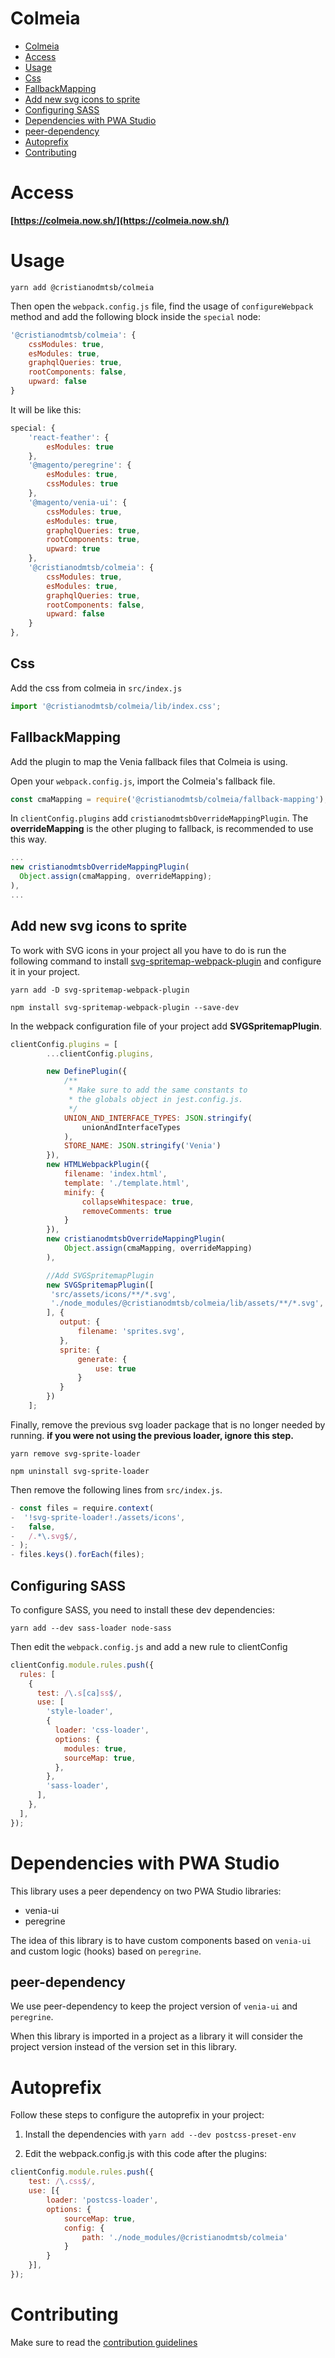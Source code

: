 # Colmeia

- [Colmeia](#Colmeia)
- [Access](#Access)
- [Usage](#Usage)
- [Css](#Css)
- [FallbackMapping](#FallbackMapping)
- [Add new svg icons to sprite](#add-new-svg-icons-to-sprite)
- [Configuring SASS](#configuring-sass)
- [Dependencies with PWA Studio](#dependencies-with-pwa-studio)
- [peer-dependency](#peer-dependency)
- [Autoprefix](#autoprefix)
- [Contributing](#contributing)

# Access

**[https://colmeia.now.sh/](https://colmeia.now.sh/)**

# Usage

```shell
yarn add @cristianodmtsb/colmeia
```

Then open the `webpack.config.js` file, find the usage of `configureWebpack` method and add the following block inside the `special` node:

```javascript
'@cristianodmtsb/colmeia': {
    cssModules: true,
    esModules: true,
    graphqlQueries: true,
    rootComponents: false,
    upward: false
}
```

It will be like this:

```javascript
special: {
    'react-feather': {
        esModules: true
    },
    '@magento/peregrine': {
        esModules: true,
        cssModules: true
    },
    '@magento/venia-ui': {
        cssModules: true,
        esModules: true,
        graphqlQueries: true,
        rootComponents: true,
        upward: true
    },
    '@cristianodmtsb/colmeia': {
        cssModules: true,
        esModules: true,
        graphqlQueries: true,
        rootComponents: false,
        upward: false
    }
},
```


## Css 

Add the css from colmeia in `src/index.js`

```javascript
import '@cristianodmtsb/colmeia/lib/index.css';
```

## FallbackMapping

Add the plugin to map the Venia fallback files that Colmeia is using.

Open your `webpack.config.js`, import the Colmeia's fallback file.

```javascript
const cmaMapping = require('@cristianodmtsb/colmeia/fallback-mapping');
```

In `clientConfig.plugins` add `cristianodmtsbOverrideMappingPlugin`. The **overrideMapping** is the other pluging to fallback, is 
recommended to use this way. 

```javascript
...
new cristianodmtsbOverrideMappingPlugin(
  Object.assign(cmaMapping, overrideMapping);
),
...
```

## Add new svg icons to sprite

To work with SVG icons in your project all you have to do is run the following command to install [svg-spritemap-webpack-plugin](https://github.com/cascornelissen/svg-spritemap-webpack-plugin) and configure it in your project.

```shell
yarn add -D svg-spritemap-webpack-plugin

npm install svg-spritemap-webpack-plugin --save-dev
```

In the webpack configuration file of your project add **SVGSpritemapPlugin**.

```javascript
clientConfig.plugins = [
        ...clientConfig.plugins,

        new DefinePlugin({
            /**
             * Make sure to add the same constants to
             * the globals object in jest.config.js.
             */
            UNION_AND_INTERFACE_TYPES: JSON.stringify(
                unionAndInterfaceTypes
            ),
            STORE_NAME: JSON.stringify('Venia')
        }),
        new HTMLWebpackPlugin({
            filename: 'index.html',
            template: './template.html',
            minify: {
                collapseWhitespace: true,
                removeComments: true
            }
        }),
        new cristianodmtsbOverrideMappingPlugin(
            Object.assign(cmaMapping, overrideMapping)
        ),

        //Add SVGSpritemapPlugin   
        new SVGSpritemapPlugin([
         'src/assets/icons/**/*.svg',
         './node_modules/@cristianodmtsb/colmeia/lib/assets/**/*.svg',
        ], {
           output: {
               filename: 'sprites.svg',
           },
           sprite: {
               generate: {
                   use: true
               }
           }
        })
    ];
```

Finally, remove the previous svg loader package that is no longer needed by running. 
**if you were not using the previous loader, ignore this step.**

```shell
yarn remove svg-sprite-loader

npm uninstall svg-sprite-loader
```

Then remove the following lines from `src/index.js`.

```javascript
- const files = require.context(
-  '!svg-sprite-loader!./assets/icons',
-   false,
-   /.*\.svg$/,
- );
- files.keys().forEach(files);
```

## Configuring SASS

To configure SASS, you need to install these dev dependencies:

```shell 
yarn add --dev sass-loader node-sass
```

Then edit the `webpack.config.js` and add a new rule to clientConfig

```javascript
clientConfig.module.rules.push({
  rules: [
    {
      test: /\.s[ca]ss$/,
      use: [
        'style-loader',
        {
          loader: 'css-loader',
          options: {
            modules: true,
            sourceMap: true,
          },
        },
        'sass-loader',
      ],
    },
  ],
});
```

# Dependencies with PWA Studio

This library uses a peer dependency on two PWA Studio libraries:

- venia-ui
- peregrine

The idea of this library is to have custom components based on `venia-ui` and custom logic (hooks) based on `peregrine`.

## peer-dependency

We use peer-dependency to keep the project version of `venia-ui` and `peregrine`.

When this library is imported in a project as a library it will consider the project version instead of the version set in this library.

# Autoprefix

Follow these steps to configure the autoprefix in your project:

1. Install the dependencies with `yarn add --dev postcss-preset-env`

2. Edit the webpack.config.js with this code after the plugins:

```javascript
clientConfig.module.rules.push({
    test: /\.css$/,
    use: [{
        loader: 'postcss-loader',
        options: {
            sourceMap: true,
            config: {
                path: './node_modules/@cristianodmtsb/colmeia'
            }
        }
    }],
});
```

# Contributing

Make sure to read the [contribution guidelines](CONTRIBUTION.md)
